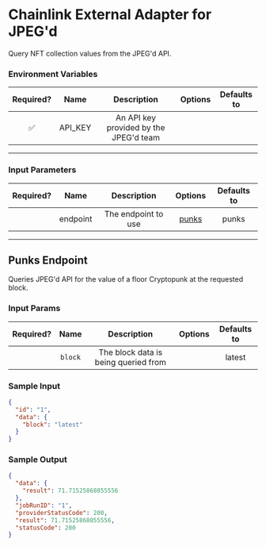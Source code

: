 # Chainlink External Adapter for JPEG'd

Query NFT collection values from the JPEG'd API.

### Environment Variables

| Required? |  Name   |              Description               | Options | Defaults to |
| :-------: | :-----: | :------------------------------------: | :-----: | :---------: |
|    ✅     | API_KEY | An API key provided by the JPEG'd team |         |             |

---

### Input Parameters

| Required? |   Name   |     Description     |         Options          | Defaults to |
| :-------: | :------: | :-----------------: | :----------------------: | :---------: |
|           | endpoint | The endpoint to use | [punks](#Punks-Endpoint) |    punks    |

---

## Punks Endpoint

Queries JPEG'd API for the value of a floor Cryptopunk at the requested block.

### Input Params

| Required? |  Name   |             Description              | Options | Defaults to |
| :-------: | :-----: | :----------------------------------: | :-----: | :---------: |
|           | `block` | The block data is being queried from |         |   latest    |

### Sample Input

```json
{
  "id": "1",
  "data": {
    "block": "latest"
  }
}
```

### Sample Output

```json
{
  "data": {
    "result": 71.71525868055556
  },
  "jobRunID": "1",
  "providerStatusCode": 200,
  "result": 71.71525868055556,
  "statusCode": 200
}
```
